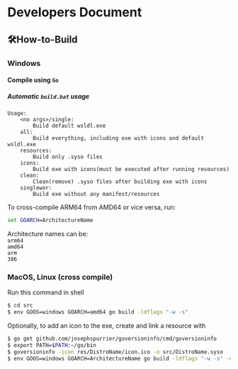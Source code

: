 # Developers Document

## 🛠How-to-Build

### Windows

#### Compile using `Go`

##### Automatic `build.bat` usage

```dos
Usage:
    <no args>/single:
        Build default wsldl.exe
    all:
        Build everything, including exe with icons and default wsldl.exe
    resources:
        Build only .syso files
    icons:
        Build exe with icons(must be executed after running resources)
    clean:
        Clean(remove) .syso files after building exe with icons
    singlewor:
        Build exe without any manifest/resources
```
To cross-compile ARM64 from AMD64 or vice versa, run:
```cmd
set GOARCH=ArchitectureName
```
Architecture names can be:\
`arm64`\
`amd64`\
`arm`\
`386`




### MacOS, Linux (cross compile)

Run this command in shell
```bash
$ cd src
$ env GOOS=windows GOARCH=amd64 go build -ldflags "-w -s"
```

Optionally, to add an icon to the exe, create and link a resource with
```bash
$ go get github.com/josephspurrier/goversioninfo/cmd/goversioninfo
$ export PATH=$PATH:~/go/bin
$ goversioninfo -icon res/DistroName/icon.ico -o src/DistroName.syso
$ env GOOS=windows GOARCH=ArchitectureName go build -ldflags "-w -s" -o DistroName.exe
```
